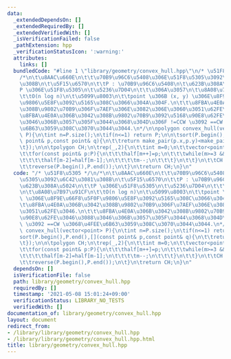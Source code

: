 ```yaml
---
data:
  _extendedDependsOn: []
  _extendedRequiredBy: []
  _extendedVerifiedWith: []
  _isVerificationFailed: false
  _pathExtension: hpp
  _verificationStatusIcon: ':warning:'
  attributes:
    links: []
  bundledCode: "#line 1 \"library/geometry/convex_hull.hpp\"\n/* \u51F8\u5305 */\n\
    /*\n\t\u8AAC\u660E\n\t\t\u70B9\u96C6\u5408\u306E\u51F8\u5305\u3092\u6C42\u3081\
    \u308B\n\t\u5F15\u6570\n\t\tP : \u70B9\u96C6\u5408\n\t\u623B\u308A\u5024\n\t\t\
    P \u306E\u51F8\u5305\n\t\u5236\u7D04\n\t\t\u306A\u3057\n\t\u8A08\u7B97\u91CF\n\
    \t\tO(n log n)\n\t\u5099\u8003\n\t\tpoint \u306B (x, y) \u306E\u8F9E\u66F8\u5F0F\
    \u9806\u5E8F\u3092\u5165\u308C\u3066\u304A\u304F.\n\t\t\u8FBA\u4E0A\u306B\u3042\
    \u308B\u9802\u70B9\u306F\u7AEF\u306E\u3082\u306E\u3060\u3051\u62FE\u3046.\n\t\t\
    \u8FBA\u4E0A\u306B\u3042\u308B\u9802\u70B9\u3092\u5168\u90E8\u62FE\u3046\u3088\
    \u3046\u306B\u3057\u305F\u3044\u3068\u304D\u306F !=CCW \u3092 ==CW \u3068\u4FEE\
    \u6B63\u3059\u308C\u3070\u3044\u3044.\n*/\n\npolygon convex_hull(vector<point>\
    \ P){\n\tint n=P.size();\n\tif(n<=1) return P;\n\n\tsort(P.begin(),P.end(),[](const\
    \ point& p,const point& q){\n\t\treturn make_pair(p.x,p.y)<make_pair(q.x,q.y);\n\
    \t});\n\n\tpolygon CH;\n\trep(_,2){\n\t\tint m=0;\n\t\tvector<point> half(n);\n\
    \t\tfor(const point& p:P){\n\t\t\thalf[m++]=p;\n\t\t\twhile(m>=3 && ccw(half[m-3],half[m-2],half[m-1])!=CCW){\n\
    \t\t\t\thalf[m-2]=half[m-1];\n\t\t\t\tm--;\n\t\t\t}\n\t\t}\n\t\tCH.insert(CH.end(),half.begin(),half.begin()+m-1);\n\
    \t\treverse(P.begin(),P.end());\n\t}\n\treturn CH;\n}\n"
  code: "/* \u51F8\u5305 */\n/*\n\t\u8AAC\u660E\n\t\t\u70B9\u96C6\u5408\u306E\u51F8\
    \u5305\u3092\u6C42\u3081\u308B\n\t\u5F15\u6570\n\t\tP : \u70B9\u96C6\u5408\n\t\
    \u623B\u308A\u5024\n\t\tP \u306E\u51F8\u5305\n\t\u5236\u7D04\n\t\t\u306A\u3057\
    \n\t\u8A08\u7B97\u91CF\n\t\tO(n log n)\n\t\u5099\u8003\n\t\tpoint \u306B (x, y)\
    \ \u306E\u8F9E\u66F8\u5F0F\u9806\u5E8F\u3092\u5165\u308C\u3066\u304A\u304F.\n\t\
    \t\u8FBA\u4E0A\u306B\u3042\u308B\u9802\u70B9\u306F\u7AEF\u306E\u3082\u306E\u3060\
    \u3051\u62FE\u3046.\n\t\t\u8FBA\u4E0A\u306B\u3042\u308B\u9802\u70B9\u3092\u5168\
    \u90E8\u62FE\u3046\u3088\u3046\u306B\u3057\u305F\u3044\u3068\u304D\u306F !=CCW\
    \ \u3092 ==CW \u3068\u4FEE\u6B63\u3059\u308C\u3070\u3044\u3044.\n*/\n\npolygon\
    \ convex_hull(vector<point> P){\n\tint n=P.size();\n\tif(n<=1) return P;\n\n\t\
    sort(P.begin(),P.end(),[](const point& p,const point& q){\n\t\treturn make_pair(p.x,p.y)<make_pair(q.x,q.y);\n\
    \t});\n\n\tpolygon CH;\n\trep(_,2){\n\t\tint m=0;\n\t\tvector<point> half(n);\n\
    \t\tfor(const point& p:P){\n\t\t\thalf[m++]=p;\n\t\t\twhile(m>=3 && ccw(half[m-3],half[m-2],half[m-1])!=CCW){\n\
    \t\t\t\thalf[m-2]=half[m-1];\n\t\t\t\tm--;\n\t\t\t}\n\t\t}\n\t\tCH.insert(CH.end(),half.begin(),half.begin()+m-1);\n\
    \t\treverse(P.begin(),P.end());\n\t}\n\treturn CH;\n}\n"
  dependsOn: []
  isVerificationFile: false
  path: library/geometry/convex_hull.hpp
  requiredBy: []
  timestamp: '2021-05-08 15:01:24+09:00'
  verificationStatus: LIBRARY_NO_TESTS
  verifiedWith: []
documentation_of: library/geometry/convex_hull.hpp
layout: document
redirect_from:
- /library/library/geometry/convex_hull.hpp
- /library/library/geometry/convex_hull.hpp.html
title: library/geometry/convex_hull.hpp
---
```


